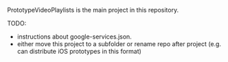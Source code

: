 PrototypeVideoPlaylists is the main project in this repository.

TODO:
- instructions about google-services.json.
- either move this project to a subfolder or rename repo after project (e.g.
can distribute iOS prototypes in this format)
